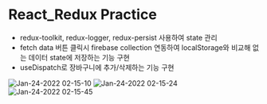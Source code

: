 # React_Redux Practice
- redux-toolkit, redux-logger, redux-persist 사용하여 state 관리
- fetch data 버튼 클릭시 firebase collection 연동하여 localStorage와 비교해 없는 데이터 state에 저장하는 기능 구현
- useDispatch로 장바구니에 추가/삭제하는 기능 구현

![Jan-24-2022 02-15-10](https://user-images.githubusercontent.com/87165835/150690185-5b8716ca-f9dd-4f5a-8775-a9d2ebd1c837.gif)
![Jan-24-2022 02-15-24](https://user-images.githubusercontent.com/87165835/150690186-8b92f0ca-6b53-48bf-b100-cfb19d73c731.gif)
![Jan-24-2022 02-15-45](https://user-images.githubusercontent.com/87165835/150690190-f1fceebc-8262-441e-8ac8-acd712b26bda.gif)
